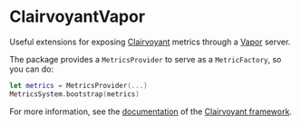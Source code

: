 # ClairvoyantVapor

Useful extensions for exposing [Clairvoyant](https://github.com/christophhagen/Clairvoyant) metrics through a [Vapor](https://vapor.codes) server.

The package provides a `MetricsProvider` to serve as a `MetricFactory`, so you can do:

```swift
let metrics = MetricsProvider(...)
MetricsSystem.bootstrap(metrics)
```

For more information, see the [documentation](https://github.com/christophhagen/Clairvoyant#exposing-metrics-with-vapor) of the [Clairvoyant framework](https://github.com/christophhagen/Clairvoyant).


